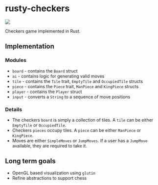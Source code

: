 # rusty-checkers

<a href="https://travis-ci.org/dboone/rusty-checkers"><img src="https://travis-ci.org/dboone/rusty-checkers.svg"/></a>

Checkers game implemented in Rust.

## Implementation
### Modules
* `board` - contains the `Board` struct
* `ai` - contains logic for generating valid moves
* `tile` - contains the `Tile` trait, `EmptyTile` and `OccupiedTile` structs
* `piece` - contains the `Piece` trait, `ManPiece` and `KingPiece` structs
* `player` - contains the `Player` struct
* `input` - converts a `String` to a sequence of move positions

### Details
* The checkers `board` is simply a collection of tiles. A `tile` can be either `EmptyTile` or `OccupiedTile`.
* Checkers `pieces` occupy tiles. A `piece` can be either `ManPiece` or `KingPiece`.
* Moves are either `SimpleMoves` or `JumpMoves`. If a user has a `JumpMove` available, they are required to take it.

## Long term goals
* OpenGL based visualization using `glutin`
* Refine abstractions to support chess
